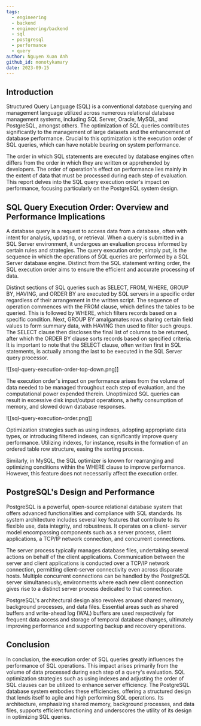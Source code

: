 ```yaml
---
tags:
  - engineering
  - backend
  - engineering/backend
  - sql
  - postgresql
  - performance
  - query
author: Nguyen Xuan Anh
github_id: monotykamary
date: 2023-09-15
---
```


## Introduction

Structured Query Language (SQL) is a conventional database querying and management language utilized across numerous relational database management systems, including SQL Server, Oracle, MySQL, and PostgreSQL, amongst others. The optimization of SQL queries contributes significantly to the management of large datasets and the enhancement of database performance. Crucial to this optimization is the execution order of SQL queries, which can have notable bearing on system performance.

The order in which SQL statements are executed by database engines often differs from the order in which they are written or apprehended by developers. The order of operation's effect on performance lies mainly in the extent of data that must be processed during each step of evaluation. This report delves into the SQL query execution order's impact on performance, focusing particularly on the PostgreSQL system design.

## SQL Query Execution Order: Overview and Performance Implications

A database query is a request to access data from a database, often with intent for analysis, updating, or retrieval. When a query is submitted in a SQL Server environment, it undergoes an evaluation process informed by certain rules and strategies. The query execution order, simply put, is the sequence in which the operations of SQL queries are performed by a SQL Server database engine. Distinct from the SQL statement writing order, the SQL execution order aims to ensure the efficient and accurate processing of data.

Distinct sections of SQL queries such as SELECT, FROM, WHERE, GROUP BY, HAVING, and ORDER BY are executed by SQL servers in a specific order regardless of their arrangement in the written script. The sequence of operation commences with the FROM clause, which defines the tables to be queried. This is followed by WHERE, which filters records based on a specific condition. Next, GROUP BY amalgamates rows sharing certain field values to form summary data, with HAVING then used to filter such groups. The SELECT clause then discloses the final list of columns to be returned, after which the ORDER BY clause sorts records based on specified criteria. It is important to note that the SELECT clause, often written first in SQL statements, is actually among the last to be executed in the SQL Server query processor.

![[sql-query-execution-order-top-down.png]]

The execution order's impact on performance arises from the volume of data needed to be managed throughout each step of evaluation, and the computational power expended therein. Unoptimized SQL queries can result in excessive disk input/output operations, a hefty consumption of memory, and slowed down database responses.

![[sql-query-execution-order.png]]

Optimization strategies such as using indexes, adopting appropriate data types, or introducing filtered indexes, can significantly improve query performance. Utilizing indexes, for instance, results in the formation of an ordered table row structure, easing the sorting process.

Similarly, in MySQL, the SQL optimizer is known for rearranging and optimizing conditions within the WHERE clause to improve performance. However, this feature does not necessarily affect the execution order.

## PostgreSQL's Design and Performance

PostgreSQL is a powerful, open-source relational database system that offers advanced functionalities and compliance with SQL standards. Its system architecture includes several key features that contribute to its flexible use, data integrity, and robustness. It operates on a client- server model encompassing components such as a server process, client applications, a TCP/IP network connection, and concurrent connections.

The server process typically manages database files, undertaking several actions on behalf of the client applications. Communication between the server and client applications is conducted over a TCP/IP network connection, permitting client-server connectivity even across disparate hosts. Multiple concurrent connections can be handled by the PostgreSQL server simultaneously, environments where each new client connection gives rise to a distinct server process dedicated to that connection.

PostgreSQL's architectural design also revolves around shared memory, background processes, and data files. Essential areas such as shared buffers and write-ahead log (WAL) buffers are used respectively for frequent data access and storage of temporal database changes, ultimately improving performance and supporting backup and recovery operations.

## Conclusion

In conclusion, the execution order of SQL queries greatly influences the performance of SQL operations. This impact arises primarily from the volume of data processed during each step of a query's evaluation. SQL optimization strategies such as using indexes and adjusting the order of SQL clauses can be utilized to enhance server efficiency. The PostgreSQL database system embodies these efficiencies, offering a structured design that lends itself to agile and high performing SQL operations. Its architecture, emphasizing shared memory, background processes, and data files, supports efficient functioning and underscores the utility of its design in optimizing SQL queries.